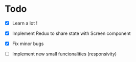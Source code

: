 # Todo

- [x] Learn a lot !

- [x] Implement Redux to share state with Screen component

- [x] Fix minor bugs

- [ ] Implement new small funcionalities (responsivity)